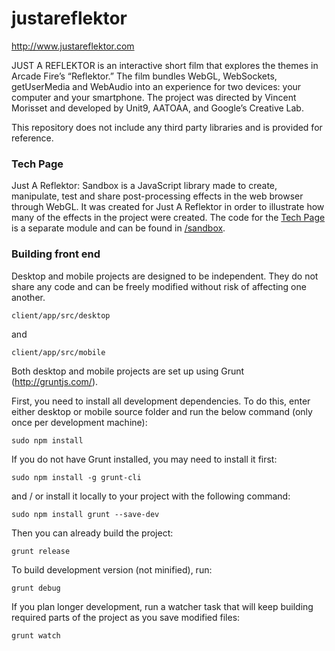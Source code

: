 justareflektor
==============
http://www.justareflektor.com

JUST A REFLEKTOR is an interactive short film that explores the themes in Arcade Fire’s “Reflektor.” The film bundles WebGL, WebSockets, getUserMedia and WebAudio into an experience for two devices: your computer and your smartphone. The project was directed by Vincent Morisset and developed by Unit9, AATOAA, and Google’s Creative Lab.

This repository does not include any third party libraries and is provided
for reference.

### Tech Page

Just A Reflektor: Sandbox is a JavaScript library made to create, manipulate, test and share post-processing effects in the web browser through WebGL. It was created for Just A Reflektor in order to illustrate how many of the effects in the project were created. The code for the [Tech Page](http://www.justareflektor.com/tech) is a separate module and can be found in [/sandbox](https://github.com/unit9/justareflektor/tree/master/sandbox).

### Building front end

Desktop and mobile projects are designed to be independent. They do not share any code and can be freely modified without risk of affecting one another.
```
client/app/src/desktop
```
and
```
client/app/src/mobile
```

Both desktop and mobile projects are set up using Grunt (http://gruntjs.com/).

First, you need to install all development dependencies. To do this, enter either desktop or mobile source folder and run the below command (only once per development machine):
```
sudo npm install
```

If you do not have Grunt installed, you may need to install it first:
```
sudo npm install -g grunt-cli
```
and / or install it locally to your project with the following command:
```
sudo npm install grunt --save-dev
```

Then you can already build the project:
```
grunt release
```

To build development version (not minified), run:
```
grunt debug
```

If you plan longer development, run a watcher task that will keep building required parts of the project as you save modified files:
```
grunt watch
```

